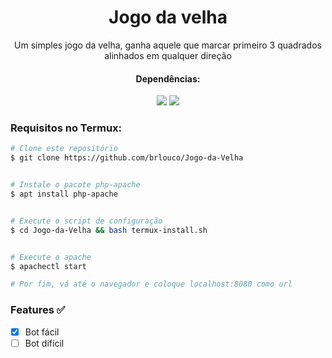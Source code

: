 <h1 align="center">Jogo da velha</h1>
<p align="center">Um simples jogo da velha, ganha aquele que marcar primeiro 3 quadrados alinhados em qualquer direção</p>
<div align="center">
    <h4>Dependências: </h4>
    <img src="https://img.shields.io/static/v1?label=Apache&message=v2.4.35&color=D22128&style=for-the-badge&logo=apache"/>
    <img src="https://img.shields.io/static/v1?label=PHP&message=v7.2.19&color=7159c1&style=for-the-badge&logo=php"/>
</div>

### Requisitos no Termux: 

```bash
# Clone este repositório
$ git clone https://github.com/brlouco/Jogo-da-Velha


# Instale o pacote php-apache
$ apt install php-apache


# Execute o script de configuração
$ cd Jogo-da-Velha && bash termux-install.sh


# Execute o apache
$ apachectl start

# Por fim, vá até o navegador e coloque localhost:8080 como url

```
<h3>Features ✅</h3>

- [x] Bot fácil
- [ ] Bot difícil
